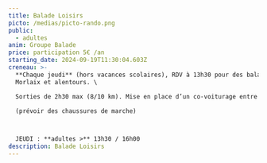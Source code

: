 ```yaml
---
title: Balade Loisirs
picto: /medias/picto-rando.png
public:
  - adultes
anim: Groupe Balade
price: participation 5€ /an
starting_date: 2024-09-19T11:30:04.603Z
creneau: >-
  **Chaque jeudi** (hors vacances scolaires), RDV à 13h30 pour des balades sur
  Morlaix et alentours. \

  Sorties de 2h30 max (8/10 km). Mise en place d’un co-voiturage entre adhérents. \

  (prévoir des chaussures de marche)



  JEUDI : **adultes >** 13h30 / 16h00
description: Balade Loisirs
---
```

